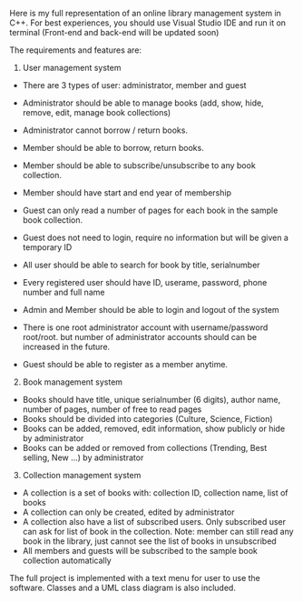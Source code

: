 Here is my full representation of an online library management system in C++. For best experiences, you should use Visual Studio IDE and run it on terminal (Front-end and back-end will be updated soon)

The requirements and features are:
1. User management system
- There are 3 types of user: administrator, member and guest
- Administrator should be able to manage books (add, show, hide, remove, edit, manage book collections)
- Administrator cannot borrow / return books.

- Member should be able to borrow, return books.
- Member should be able to subscribe/unsubscribe to any book collection.
- Member should have start and end year of membership

- Guest can only read a number of pages for each book in the sample book collection.
- Guest does not need to login, require no information but will be given a temporary ID 

- All user should be able to search for book by title, serialnumber
- Every registered user should have ID, userame, password, phone number and full name
- Admin and Member should be able to login and logout of the system
- There is one root administrator account with username/password root/root. but number of administrator accounts should can be increased in the future.  
- Guest should be able to register as a member anytime.

2. Book management system
- Books should have title, unique serialnumber (6 digits), author name, number of pages, number of free to read pages
- Books should be divided into categories (Culture, Science, Fiction)
- Books can be added, removed, edit information, show publicly or hide by administrator
- Books can be added or removed from collections (Trending, Best selling, New ...) by administrator

3. Collection management system
- A collection is a set of books with: collection ID, collection name, list of books
- A collection can only be created, edited by administrator
- A collection also have a list of subscribed users. Only subscribed user can ask for list of book in the collection.
Note: member can still read any book in the library, just cannot see the list of books in unsubscribed     
- All members and guests will be subscribed to the sample book collection automatically

The full project is implemented with a text menu for user to use the software. Classes and a UML class diagram is also included. 
